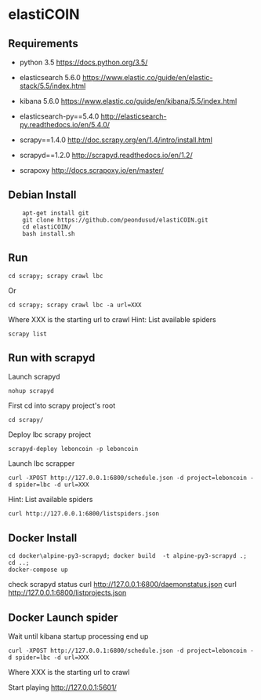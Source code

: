 # elastiCOIN


## Requirements
* python 3.5
  https://docs.python.org/3.5/

* elasticsearch 5.6.0
  https://www.elastic.co/guide/en/elastic-stack/5.5/index.html

* kibana 5.6.0
  https://www.elastic.co/guide/en/kibana/5.5/index.html

* elasticsearch-py==5.4.0
  http://elasticsearch-py.readthedocs.io/en/5.4.0/

* scrapy==1.4.0
  http://doc.scrapy.org/en/1.4/intro/install.html

* scrapyd==1.2.0
  http://scrapyd.readthedocs.io/en/1.2/

* scrapoxy
  http://docs.scrapoxy.io/en/master/

## Debian Install
```
    apt-get install git
    git clone https://github.com/peondusud/elastiCOIN.git
    cd elastiCOIN/
    bash install.sh
```

## Run
```
cd scrapy; scrapy crawl lbc
```
Or
```
cd scrapy; scrapy crawl lbc -a url=XXX
```
Where XXX is the starting url to crawl
Hint: List available spiders
```
scrapy list
```

## Run with scrapyd
Launch scrapyd
```
nohup scrapyd
```

First cd into scrapy project's root
```
cd scrapy/
```
Deploy lbc scrapy project
```
scrapyd-deploy leboncoin -p leboncoin
```

Launch lbc scrapper
```
curl -XPOST http://127.0.0.1:6800/schedule.json -d project=leboncoin -d spider=lbc -d url=XXX
```
Hint: List available spiders
```
curl http://127.0.0.1:6800/listspiders.json
```


## Docker Install
```
cd docker\alpine-py3-scrapyd; docker build  -t alpine-py3-scrapyd .; cd ..;
docker-compose up
```
check scrapyd status curl http://127.0.0.1:6800/daemonstatus.json
                     curl http://127.0.0.1:6800/listprojects.json

## Docker Launch spider
Wait until kibana startup processing end up
```
curl -XPOST http://127.0.0.1:6800/schedule.json -d project=leboncoin -d spider=lbc -d url=XXX
```
Where XXX is the starting url to crawl

Start playing http://127.0.0.1:5601/
